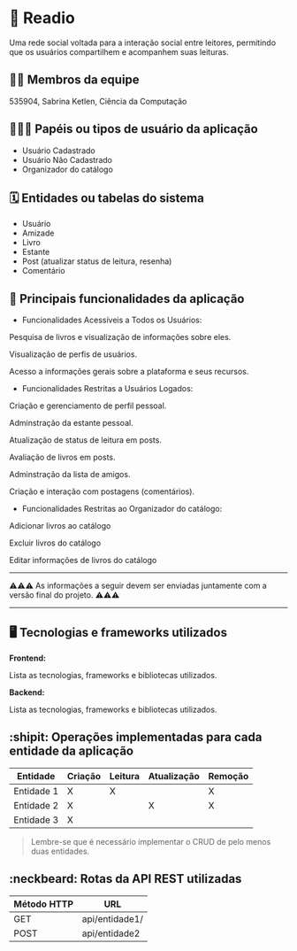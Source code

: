 # :checkered_flag: Readio

Uma rede social voltada para a interação social entre leitores, permitindo que os usuários compartilhem e acompanhem suas leituras. 

## :technologist: Membros da equipe

535904, Sabrina Ketlen, Ciência da Computação

## :people_holding_hands: Papéis ou tipos de usuário da aplicação

- Usuário Cadastrado
- Usuário Não Cadastrado
- Organizador do catálogo

## :spiral_calendar: Entidades ou tabelas do sistema

- Usuário
- Amizade
- Livro
- Estante
- Post (atualizar status de leitura, resenha)
- Comentário

## :triangular_flag_on_post:	 Principais funcionalidades da aplicação

- Funcionalidades Acessíveis a Todos os Usuários:

Pesquisa de livros e visualização de informações sobre eles.

Visualização de perfis de usuários.

Acesso a informações gerais sobre a plataforma e seus recursos.

- Funcionalidades Restritas a Usuários Logados:

Criação e gerenciamento de perfil pessoal.

Adminstração da estante pessoal.

Atualização de status de leitura em posts.

Avaliação de livros em posts.

Adminstração da lista de amigos.

Criação e interação com postagens (comentários).

- Funcionalidades Restritas ao Organizador do catálogo:

Adicionar livros ao catálogo

Excluir livros do catálogo

Editar informações de livros do catálogo

----

:warning::warning::warning: As informações a seguir devem ser enviadas juntamente com a versão final do projeto. :warning::warning::warning:


----

## :desktop_computer: Tecnologias e frameworks utilizados

**Frontend:**

Lista as tecnologias, frameworks e bibliotecas utilizados.

**Backend:**

Lista as tecnologias, frameworks e bibliotecas utilizados.


## :shipit: Operações implementadas para cada entidade da aplicação


| Entidade| Criação | Leitura | Atualização | Remoção |
| --- | --- | --- | --- | --- |
| Entidade 1 | X |  X  |  | X |
| Entidade 2 | X |    |  X | X |
| Entidade 3 | X |    |  |  |

> Lembre-se que é necessário implementar o CRUD de pelo menos duas entidades.

## :neckbeard: Rotas da API REST utilizadas

| Método HTTP | URL |
| --- | --- |
| GET | api/entidade1/|
| POST | api/entidade2 |
